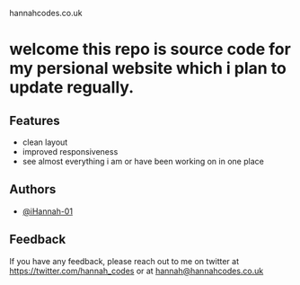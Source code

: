 
hannahcodes.co.uk

welcome this repo is source code for my persional website which i plan to update regually. 
=======


## Features

- clean layout
- improved responsiveness 
- see almost everything i am or have been working on in one place

  
## Authors

- [@iHannah-01](https://www.github.com/iHannah-01)

  
## Feedback

If you have any feedback, please reach out to me on twitter at https://twitter.com/hannah_codes or at hannah@hannahcodes.co.uk

  
